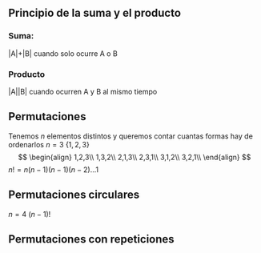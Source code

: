 ## Principio de la suma y el producto
### Suma:
|A|+|B| cuando solo ocurre A o B
### Producto
|A||B| cuando ocurren A y B al mismo tiempo

## Permutaciones
Tenemos $n$ elementos distintos y queremos contar cuantas formas hay de ordenarlos
$n=3$      $\{1,2,3\}$
$$
\begin{align}
1,2,3\\
1,3,2\\
2,1,3\\
2,3,1\\
3,1,2\\
3,2,1\\
\end{align}
$$
$n!=n(n-1)(n-1)(n-2)...1$

## Permutaciones circulares
$n=4$
$(n-1)!$

## Permutaciones con repeticiones
